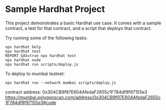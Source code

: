 # Sample Hardhat Project

This project demonstrates a basic Hardhat use case. It comes with a sample contract, a test for that contract, and a script that deploys that contract.

Try running some of the following tasks:

```shell
npx hardhat help
npx hardhat test
REPORT_GAS=true npx hardhat test
npx hardhat node
npx hardhat run scripts/deploy.js
```
To deploy to mumbai testnet:

```shell
npx hardhat run --network mumbai scripts/deploy.js
```

contract address: 0x304CB9f97E604AfedaF2655c1F784df9f97155e3
https://mumbai.polygonscan.com/address/0x304CB9f97E604AfedaF2655c1F784df9f97155e3#code